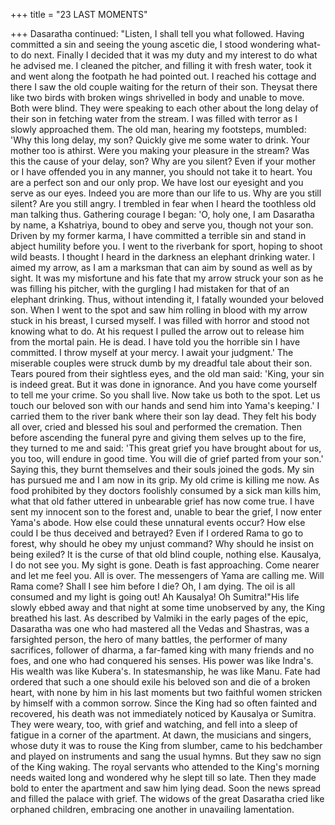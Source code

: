+++
title = "23 LAST MOMENTS"

+++
Dasaratha continued: "Listen, I shall
tell you what followed. Having committed
a sin and seeing the young ascetic die, I
stood wondering what-to do next. Finally
I decided that it was my duty and my
interest to do what he advised me. I
cleaned the pitcher, and filling it with
fresh water, took it and went along the
footpath he had pointed out. I reached his
cottage and there I saw the old couple
waiting for the return of their son. Theysat there like two birds with broken wings
shrivelled in body and unable to move.
Both were blind. They were speaking to
each other about the long delay of their
son in fetching water from the stream. I
was filled with terror as I slowly
approached them. The old man, hearing
my footsteps, mumbled: 'Why this long
delay, my son? Quickly give me some
water to drink. Your mother too is athirst.
Were you making your pleasure in the
stream? Was this the cause of your delay,
son? Why are you silent? Even if your
mother or I have offended you in any
manner, you should not take it to heart.
You are a perfect son and our only prop.
We have lost our eyesight and you serve
as our eyes. Indeed you are more than our
life to us. Why are you still silent? Are
you still angry. I trembled in fear when I
heard the toothless old man talking thus.
Gathering courage I began: 'O, holy one, I
am Dasaratha by name, a Kshatriya,
bound to obey and serve you, though not
your son. Driven by my former karma, I
have committed a terrible sin and stand in
abject humility before you. I went to the
riverbank for sport, hoping to shoot wild
beasts. I thought I heard in the darkness an
elephant drinking water. I aimed my
arrow, as I am a marksman that can aim
by sound as well as by sight. It was my
misfortune and his fate that my arrow
struck your son as he was filling his
pitcher, with the gurgling I had mistaken
for that of an elephant drinking. Thus,
without intending it, I fatally wounded
your beloved son. When I went to the spot
and saw him rolling in blood with my
arrow stuck in his breast, I cursed myself.
I was filled with horror and stood not
knowing what to do. At his request I
pulled the arrow out to release him from
the mortal pain. He is dead. I have told
you the horrible sin I have committed. I
throw myself at your mercy. I await your
judgment.' The miserable couples were
struck dumb by my dreadful tale about
their son. Tears poured from their
sightless eyes, and the old man said:
'King, your sin is indeed great. But it was
done in ignorance. And you have come
yourself to tell me your crime. So you
shall live. Now take us both to the spot.
Let us touch our beloved son with our
hands and send him into Yama's keeping.'
I carried them to the river bank where
their son lay dead. They felt his body all
over, cried and blessed his soul and
performed the cremation. Then before
ascending the funeral pyre and giving
them selves up to the fire, they turned to
me and said: 'This great grief you have
brought about for us, you too, will endure
in good time. You will die of grief parted
from your son.' Saying this, they burnt
themselves and their souls joined the
gods. My sin has pursued me and I am
now in its grip. My old crime is killing me
now. As food prohibited by they doctors
foolishly consumed by a sick man kills
him, what that old father uttered in
unbearable grief has now come true. I
have sent my innocent son to the forest
and, unable to bear the grief, I now enter
Yama's abode. How else could these
unnatural events occur? How else could I
be thus deceived and betrayed? Even if I
ordered Rama to go to forest, why should
he obey my unjust command? Why
should he insist on being exiled? It is the
curse of that old blind couple, nothing
else. Kausalya, I do not see you. My sight
is gone. Death is fast approaching. Come
nearer and let me feel you. All is over.
The messengers of Yama are calling me.
Will Rama come? Shall I see him before I
die? Oh, I am dying. The oil is all
consumed and my light is going out! Ah
Kausalya! Oh Sumitra!"His life slowly ebbed away and that
night at some time unobserved by any, the
King breathed his last.
As described by Valmiki in the early
pages of the epic, Dasaratha was one who
had mastered all the Vedas and Shastras,
was a farsighted person, the hero of many
battles, the performer of many sacrifices,
follower of dharma, a far-famed king with
many friends and no foes, and one who
had conquered his senses. His power was
like Indra's. His wealth was like Kubera's.
In statesmanship, he was like Manu. Fate
had ordered that such a one should exile
his beloved son and die of a broken heart,
with none by him in his last moments but
two faithful women stricken by himself
with a common sorrow.
Since the King had so often fainted and
recovered, his death was not immediately
noticed by Kausalya or Sumitra. They
were weary, too, with grief and watching,
and fell into a sleep of fatigue in a corner
of the apartment. At dawn, the musicians
and singers, whose duty it was to rouse
the King from slumber, came to his
bedchamber and played on instruments
and sang the usual hymns.
But they saw no sign of the King
waking. The royal servants who attended
to the King's morning needs waited long
and wondered why he slept till so late.
Then they made bold to enter the
apartment and saw him lying dead.
Soon the news spread and filled the
palace with grief. The widows of the great
Dasaratha cried like orphaned children,
embracing one another in unavailing
lamentation.